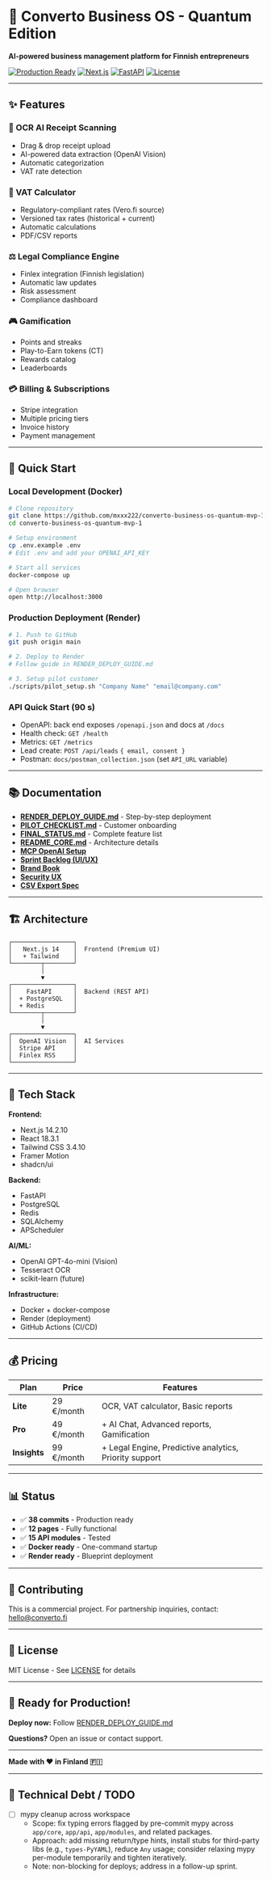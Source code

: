 # 🚀 Converto Business OS - Quantum Edition

**AI-powered business management platform for Finnish entrepreneurs**

[![Production Ready](https://img.shields.io/badge/status-production%20ready-success)](https://github.com/mxxx222/converto-business-os-quantum-mvp-1)
[![Next.js](https://img.shields.io/badge/Next.js-14.2.10-black)](https://nextjs.org/)
[![FastAPI](https://img.shields.io/badge/FastAPI-0.115+-green)](https://fastapi.tiangolo.com/)
[![License](https://img.shields.io/badge/license-MIT-blue)](LICENSE)

---

## ✨ Features

### 🧾 OCR AI Receipt Scanning
- Drag & drop receipt upload
- AI-powered data extraction (OpenAI Vision)
- Automatic categorization
- VAT rate detection

### 🧮 VAT Calculator
- Regulatory-compliant rates (Vero.fi source)
- Versioned tax rates (historical + current)
- Automatic calculations
- PDF/CSV reports

### ⚖️ Legal Compliance Engine
- Finlex integration (Finnish legislation)
- Automatic law updates
- Risk assessment
- Compliance dashboard

### 🎮 Gamification
- Points and streaks
- Play-to-Earn tokens (CT)
- Rewards catalog
- Leaderboards

### 💳 Billing & Subscriptions
- Stripe integration
- Multiple pricing tiers
- Invoice history
- Payment management

---

## 🚀 Quick Start

### Local Development (Docker)
```bash
# Clone repository
git clone https://github.com/mxxx222/converto-business-os-quantum-mvp-1.git
cd converto-business-os-quantum-mvp-1

# Setup environment
cp .env.example .env
# Edit .env and add your OPENAI_API_KEY

# Start all services
docker-compose up

# Open browser
open http://localhost:3000
```

### Production Deployment (Render)
```bash
# 1. Push to GitHub
git push origin main

# 2. Deploy to Render
# Follow guide in RENDER_DEPLOY_GUIDE.md

# 3. Setup pilot customer
./scripts/pilot_setup.sh "Company Name" "email@company.com"
```

### API Quick Start (90 s)
- OpenAPI: back end exposes `/openapi.json` and docs at `/docs`
- Health check: `GET /health`
- Metrics: `GET /metrics`
- Lead create: `POST /api/leads` `{ email, consent }`
- Postman: `docs/postman_collection.json` (set `API_URL` variable)

---

## 📚 Documentation

- [**RENDER_DEPLOY_GUIDE.md**](RENDER_DEPLOY_GUIDE.md) - Step-by-step deployment
- [**PILOT_CHECKLIST.md**](PILOT_CHECKLIST.md) - Customer onboarding
- [**FINAL_STATUS.md**](FINAL_STATUS.md) - Complete feature list
- [**README_CORE.md**](README_CORE.md) - Architecture details
- [**MCP OpenAI Setup**](docs/MCP_OPENAI_SETUP.md)
- [**Sprint Backlog (UI/UX)**](docs/sprint-backlog-uiux.md)
- [**Brand Book**](BRAND_BOOK.md)
- [**Security UX**](docs/SECURITY_UX.md)
- [**CSV Export Spec**](docs/CSV_EXPORT_SPEC.md)

---

## 🏗️ Architecture

```
┌─────────────────┐
│   Next.js 14    │  Frontend (Premium UI)
│   + Tailwind    │
└────────┬────────┘
         │
         ▼
┌─────────────────┐
│    FastAPI      │  Backend (REST API)
│  + PostgreSQL   │
│  + Redis        │
└────────┬────────┘
         │
         ▼
┌─────────────────┐
│  OpenAI Vision  │  AI Services
│  Stripe API     │
│  Finlex RSS     │
└─────────────────┘
```

---

## 🎯 Tech Stack

**Frontend:**
- Next.js 14.2.10
- React 18.3.1
- Tailwind CSS 3.4.10
- Framer Motion
- shadcn/ui

**Backend:**
- FastAPI
- PostgreSQL
- Redis
- SQLAlchemy
- APScheduler

**AI/ML:**
- OpenAI GPT-4o-mini (Vision)
- Tesseract OCR
- scikit-learn (future)

**Infrastructure:**
- Docker + docker-compose
- Render (deployment)
- GitHub Actions (CI/CD)

---

## 💰 Pricing

| Plan | Price | Features |
|------|-------|----------|
| **Lite** | 29 €/month | OCR, VAT calculator, Basic reports |
| **Pro** | 49 €/month | + AI Chat, Advanced reports, Gamification |
| **Insights** | 99 €/month | + Legal Engine, Predictive analytics, Priority support |

---

## 📊 Status

- ✅ **38 commits** - Production ready
- ✅ **12 pages** - Fully functional
- ✅ **15 API modules** - Tested
- ✅ **Docker ready** - One-command startup
- ✅ **Render ready** - Blueprint deployment

---

## 🤝 Contributing

This is a commercial project. For partnership inquiries, contact: hello@converto.fi

---

## 📄 License

MIT License - See [LICENSE](LICENSE) for details

---

## 🎉 Ready for Production!

**Deploy now:** Follow [RENDER_DEPLOY_GUIDE.md](RENDER_DEPLOY_GUIDE.md)

**Questions?** Open an issue or contact support.

---

**Made with ❤️ in Finland 🇫🇮**

---

## 🧱 Technical Debt / TODO

- [ ] mypy cleanup across workspace
  - Scope: fix typing errors flagged by pre-commit mypy across `app/core`, `app/api`, `app/modules`, and related packages.
  - Approach: add missing return/type hints, install stubs for third-party libs (e.g., `types-PyYAML`), reduce `Any` usage; consider relaxing mypy per-module temporarily and tighten iteratively.
  - Note: non-blocking for deploys; address in a follow-up sprint.
